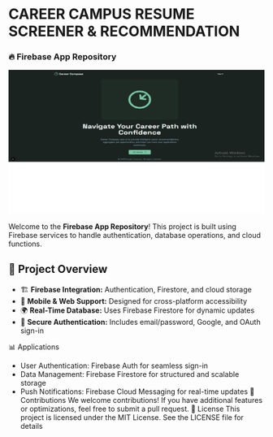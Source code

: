 # CAREER CAMPUS RESUME SCREENER & RECOMMENDATION
 ### 🔥 Firebase App Repository
![Image](https://github.com/Ishita95-harvad/CAREER--CAMPUS--RESUME--SCREENER-----RECOMMENDATION-Firebase-App/blob/main/Screenshot%20(716).png)

Welcome to the **Firebase App Repository**! This project is built using Firebase services to handle authentication, database operations, and cloud functions.

## 📌 Project Overview
- 🏗 **Firebase Integration:** Authentication, Firestore, and cloud storage  
- 📱 **Mobile & Web Support:** Designed for cross-platform accessibility  
- 🌍 **Real-Time Database:** Uses Firebase Firestore for dynamic updates  
- 🔐 **Secure Authentication:** Includes email/password, Google, and OAuth sign-in  



📊 Applications
- User Authentication: Firebase Auth for seamless sign-in
- Data Management: Firebase Firestore for structured and scalable storage
- Push Notifications: Firebase Cloud Messaging for real-time updates
🤝 Contributions
We welcome contributions! If you have additional features or optimizations, feel free to submit a pull request.
📜 License
This project is licensed under the MIT License. See the LICENSE file for details
